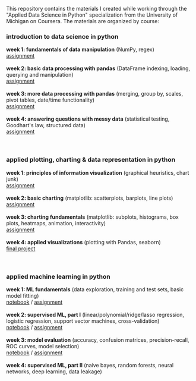 This repository contains the materials I created while working through the "Applied Data Science in Python" specialization from the University of Michigan on Coursera. The materials are organized by course:

### introduction to data science in python

**week 1: fundamentals of data manipulation** (NumPy, regex)
<br>
[assignment](https://github.com/shelbybachman/applied-data-science-python/blob/main/intro-ds-python/assignment1.ipynb)
<br><br>
**week 2: basic data processing with pandas** (DataFrame indexing, loading, querying and manipulation)
<br>
[assignment](https://github.com/shelbybachman/applied-data-science-python/blob/main/intro-ds-python/assignment2.ipynb)
<br><br>
**week 3: more data processing with pandas** (merging, group by, scales, pivot tables, date/time functionality)
<br>
[assignment](https://github.com/shelbybachman/applied-data-science-python/blob/main/intro-ds-python/assignment3.ipynb)
<br><br>
**week 4: answering questions with messy data** (statistical testing, Goodhart's law, structured data)
<br>
[assignment](https://github.com/shelbybachman/applied-data-science-python/blob/main/intro-ds-python/assignment4.ipynb)
<br><br><br>

### applied plotting, charting & data representation in python

**week 1: principles of information visualization** (graphical heuristics, chart junk)
<br>
[assignment](https://github.com/shelbybachman/applied-data-science-python/blob/main/plotting-python/assignment1.ipynb)
<br><br>
**week 2: basic charting** (matplotlib: scatterplots, barplots, line plots)
<br>
[assignment](https://github.com/shelbybachman/applied-data-science-python/blob/main/plotting-python/assignment2.ipynb)
<br><br>
**week 3: charting fundamentals** (matplotlib: subplots, histograms, box plots, heatmaps, animation, interactivity)
<br>
[assignment](https://github.com/shelbybachman/applied-data-science-python/blob/main/plotting-python/assignment3.ipynb)
<br><br>
**week 4: applied visualizations** (plotting with Pandas, seaborn)
<br>
[final project](https://github.com/shelbybachman/applied-data-science-python/blob/main/plotting-python/assignment4.ipynb)
<br><br><br>

### applied machine learning in python
**week 1: ML fundamentals**  (data exploration, training and test sets, basic model fitting) 
<br>
[notebook](https://github.com/shelbybachman/applied-data-science-python/blob/main/applied-ml-python/module_1.ipynb) / 
[assignment](https://github.com/shelbybachman/applied-data-science-python/blob/main/applied-ml-python/assignment_1.ipynb)
<br><br>
**week 2: supervised ML, part I** (linear/polynomial/ridge/lasso regression, logistic regression, support vector machines, cross-validation)
<br>
[notebook](https://github.com/shelbybachman/applied-data-science-python/blob/main/applied-ml-python/module_2.ipynb) / 
[assignment](https://github.com/shelbybachman/applied-data-science-python/blob/main/applied-ml-python/assignment_2.ipynb)
<br><br>
**week 3: model evaluation** (accuracy, confusion matrices, precision-recall, ROC curves, model selection)
<br>
[notebook](https://github.com/shelbybachman/applied-data-science-python/blob/main/applied-ml-python/module_3.ipynb) / 
[assignment](https://github.com/shelbybachman/applied-data-science-python/blob/main/applied-ml-python/assignment_3.ipynb)
<br><br>
**week 4: supervised ML, part II** (naive bayes, random forests, neural networks, deep learning, data leakage)
<br>
